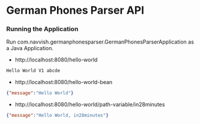 # German  Phones Parser API

### Running the Application

Run com.navvish.germanphonesparser.GermanPhonesParserApplication as a Java Application.

- http://localhost:8080/hello-world

```txt
Hello World V1 abcde
```

- http://localhost:8080/hello-world-bean

```json
{"message":"Hello World"}
```

- http://localhost:8080/hello-world/path-variable/in28minutes

```json
{"message":"Hello World, in28minutes"}
```
